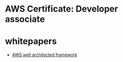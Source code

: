 # AWS Certificate: Developer associate

# whitepapers

- [AWS well architected framework](../etc/AWS-well-architected-framework.md)

